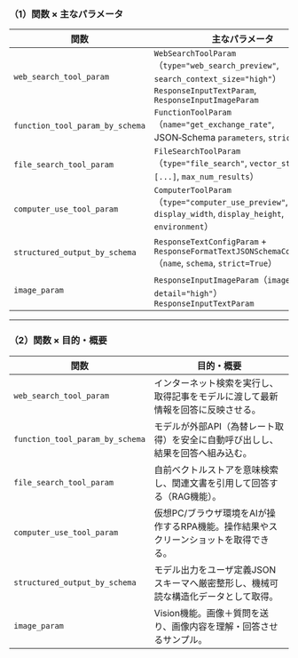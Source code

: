 ### （1）関数 × 主なパラメータ

| 関数                              | 主なパラメータ                                                                                                                                |
| ------------------------------- | -------------------------------------------------------------------------------------------------------------------------------------- |
| `web_search_tool_param`         | `WebSearchToolParam`（`type="web_search_preview"`, `search_context_size="high"`）<br>`ResponseInputTextParam`, `ResponseInputImageParam` |
| `function_tool_param_by_schema` | `FunctionToolParam`（`name="get_exchange_rate"`, JSON‑Schema `parameters`, `strict=True`）                                               |
| `file_search_tool_param`        | `FileSearchToolParam`（`type="file_search"`, `vector_store_ids=[...]`, `max_num_results`）                                               |
| `computer_use_tool_param`       | `ComputerToolParam`（`type="computer_use_preview"`, `display_width`, `display_height`, `environment`）                                   |
| `structured_output_by_schema`   | `ResponseTextConfigParam` + `ResponseFormatTextJSONSchemaConfigParam`（`name`, `schema`, `strict=True`）                                 |
| `image_param`                   | `ResponseInputImageParam`（`image_url`, `detail="high"`）<br>`ResponseInputTextParam`                                                    |

---

### （2）関数 × 目的・概要

| 関数                              | 目的・概要                                          |
| ------------------------------- | ---------------------------------------------- |
| `web_search_tool_param`         | インターネット検索を実行し、取得記事をモデルに渡して最新情報を回答に反映させる。       |
| `function_tool_param_by_schema` | モデルが外部API（為替レート取得）を安全に自動呼び出しし、結果を回答へ組み込む。      |
| `file_search_tool_param`        | 自前ベクトルストアを意味検索し、関連文書を引用して回答する（RAG機能）。          |
| `computer_use_tool_param`       | 仮想PC/ブラウザ環境をAIが操作するRPA機能。操作結果やスクリーンショットを取得できる。 |
| `structured_output_by_schema`   | モデル出力をユーザ定義JSONスキーマへ厳密整形し、機械可読な構造化データとして取得。    |
| `image_param`                   | Vision機能。画像＋質問を送り、画像内容を理解・回答させるサンプル。           |
